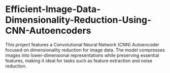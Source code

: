 # Efficient-Image-Data-Dimensionality-Reduction-Using-CNN-Autoencoders
This project features a Convolutional Neural Network (CNN) Autoencoder focused on dimensionality reduction for image data. The model compresses images into lower-dimensional representations while preserving essential features, making it ideal for tasks such as feature extraction and noise reduction. 
